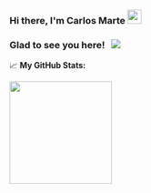 ### Hi there, I'm Carlos Marte <img src="https://media.giphy.com/media/hvRJCLFzcasrR4ia7z/giphy.gif" width="25px">
### Glad to see you here! &nbsp; ![](https://visitor-badge.glitch.me/badge?page_id=cmarte.cmarte)

📈 **My GitHub Stats:**

<img height="180em" src="https://github-readme-stats.vercel.app/api?username=cmarte&show_icons=true&hide_border=true&&count_private=true&include_all_commits=true" />

<!--
**cmarte/cmarte** is a ✨ _special_ ✨ repository because its `README.md` (this file) appears on your GitHub profile.

Here are some ideas to get you started:

- 🔭 I’m currently working on ...
- 🌱 I’m currently learning ...
- 👯 I’m looking to collaborate on ...
- 🤔 I’m looking for help with ...
- 💬 Ask me about ...
- 📫 How to reach me: ...
- 😄 Pronouns: ...
- ⚡ Fun fact: ...
-->
